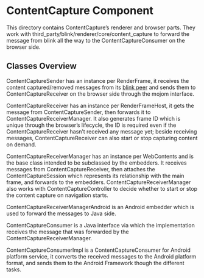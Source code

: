 # ContentCapture Component

This directory contains ContentCapture’s renderer and browser parts. They work
with third_party/blink/renderer/core/content_capture to forward the message
from blink all the way to the ContentCaptureConsumer on the browser side.

## Classes Overview

ContentCaptureSender has an instance per RenderFrame, it receives the content
captured/removed messages from its [blink peer](/third_party/blink/renderer/core/content_capture/README.md) and sends them to
ContentCaptureReceiver on the browser side through the mojom interface.

ContentCaptureReceiver has an instance per RenderFrameHost, it gets the message
from ContentCaptureSender, then forwards it to ContentCaptureReceiverManager.
It also generates frame ID which is unique through the browser’s lifecycle, the
ID is required even if the ContentCaptureReceiver hasn’t received any message
yet; beside receiving messages, ContentCaptureReceiver can also start or stop
capturing content on demand.

ContentCaptureReceiverManager has an instance per WebContents and is the base
class intended to be subclassed by the embedders. It receives messages from
ContentCaptureReceiver, then attaches the ContentCaptureSession which represents
its relationship with the main frame, and forwards to the embedders.
ContentCaptureReceiverManager also works with ContentCaptureController to decide
whether to start or stop the content capture on navigation starts.

ContentCaptureReceiverManagerAndroid is an Android embedder which is used to
forward the messages to Java side.

ContentCaptureConsumer is a Java interface via which the implementation receives
the message that was forwarded by the ContentCaptureReceiverManager.

ContentCaptureConsumerImpl is a ContentCaptureConsumer for Android platform
service, it converts the received messages to the Android platform format, and
sends them to the Android Framework though the different tasks.

